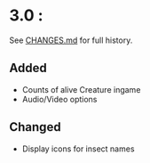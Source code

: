 # 3.0 :
See [CHANGES.md](https://github.com/HydrolienF/Kokcinelo/blob/master/CHANGES.md) for full history.

## Added
- Counts of alive Creature ingame
- Audio/Video options

## Changed
- Display icons for insect names